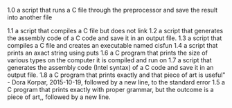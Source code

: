 1.0  a script that runs a C file through the preprocessor and save the result into another file


1.1 a script that compiles a C file but does not link
1.2 a script that generates the assembly code of a C code and save it in an output file.
1.3 a script that compiles a C file and creates an executable named cisfun
 1.4 a script that prints an axact string using puts
1.6  a C program that prints the size of various types on the computer it is compiled and run on
1.7 a script that generates the assembly code (Intel syntax) of a C code and save it in an output file.
1.8  a C program that prints exactly and that piece of art is useful" - Dora Korpar, 2015-10-19, followed by a new line, to the standard error
1.5 a C program that prints exactly with proper grammar, but the outcome is a piece of art,, followed by a new line.

